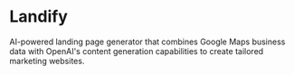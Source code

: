 # Landify

AI-powered landing page generator that combines Google Maps business data with OpenAI's content generation capabilities to create tailored marketing websites.

<!-- Updated email configuration for Vercel deployment --> 